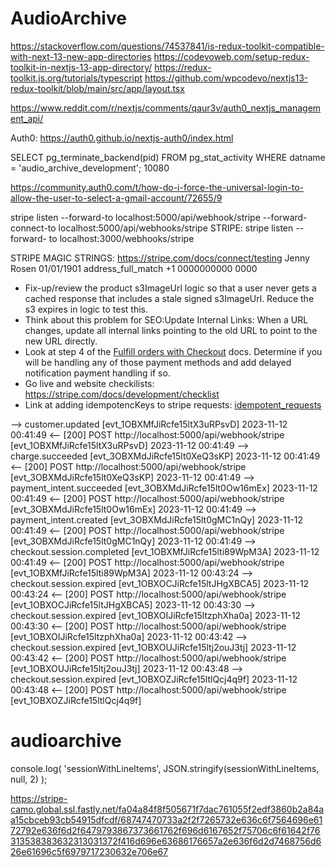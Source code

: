 # AudioArchive

https://stackoverflow.com/questions/74537841/is-redux-toolkit-compatible-with-next-13-new-app-directories
https://codevoweb.com/setup-redux-toolkit-in-nextjs-13-app-directory/
https://redux-toolkit.js.org/tutorials/typescript
https://github.com/wpcodevo/nextjs13-redux-toolkit/blob/main/src/app/layout.tsx


https://www.reddit.com/r/nextjs/comments/qaur3v/auth0_nextjs_management_api/


Auth0: https://auth0.github.io/nextjs-auth0/index.html

SELECT pg_terminate_backend(pid)
FROM pg_stat_activity
WHERE datname = 'audio_archive_development';
10080


https://community.auth0.com/t/how-do-i-force-the-universal-login-to-allow-the-user-to-select-a-gmail-account/72655/9


 stripe listen --forward-to localhost:5000/api/webhook/stripe --forward-connect-to localhost:5000/api/webhooks/stripe
STRIPE:
stripe listen --forward-
to localhost:3000/webhooks/stripe

STRIPE MAGIC STRINGS: https://stripe.com/docs/connect/testing
Jenny Rosen
01/01/1901
address_full_match
+1 0000000000
0000




<!-- TODO:  -->
 - Fix-up/review the product s3ImageUrl logic so that a user never gets a cached response that includes a stale signed s3ImageUrl. Reduce the s3 expires in logic to test this.
 - Think about this problem for SEO:Update Internal Links: When a URL changes, update all internal links pointing to the old URL to point to the new URL directly.
 - Look at step 4 of the [Fulfill orders with Checkout](https://stripe.com/docs/payments/checkout/fulfill-orders) docs. Determine if you will be handling any of those payment methods and add delayed notification payment handling if so.
 - Go live and website checkilists: https://stripe.com/docs/development/checklist
 - Link at adding idempotencKeys to stripe requests: [idempotent_requests](https://stripe.com/docs/api/idempotent_requests)


<!--  -->
 --> customer.updated [evt_1OBXMfJiRcfe15ltX3uRPsvD]
2023-11-12 00:41:49  <--  [200] POST http://localhost:5000/api/webhook/stripe [evt_1OBXMfJiRcfe15ltX3uRPsvD]
2023-11-12 00:41:49   --> charge.succeeded [evt_3OBXMdJiRcfe15lt0XeQ3sKP]
2023-11-12 00:41:49  <--  [200] POST http://localhost:5000/api/webhook/stripe [evt_3OBXMdJiRcfe15lt0XeQ3sKP]
2023-11-12 00:41:49   --> payment_intent.succeeded [evt_3OBXMdJiRcfe15lt0Ow16mEx]
2023-11-12 00:41:49  <--  [200] POST http://localhost:5000/api/webhook/stripe [evt_3OBXMdJiRcfe15lt0Ow16mEx]
2023-11-12 00:41:49   --> payment_intent.created [evt_3OBXMdJiRcfe15lt0gMC1nQy]
2023-11-12 00:41:49  <--  [200] POST http://localhost:5000/api/webhook/stripe [evt_3OBXMdJiRcfe15lt0gMC1nQy]
2023-11-12 00:41:49   --> checkout.session.completed [evt_1OBXMfJiRcfe15lti89WpM3A]
2023-11-12 00:41:49  <--  [200] POST http://localhost:5000/api/webhook/stripe [evt_1OBXMfJiRcfe15lti89WpM3A]
2023-11-12 00:43:24   --> checkout.session.expired [evt_1OBXOCJiRcfe15ltJHgXBCA5]
2023-11-12 00:43:24  <--  [200] POST http://localhost:5000/api/webhook/stripe [evt_1OBXOCJiRcfe15ltJHgXBCA5]
2023-11-12 00:43:30   --> checkout.session.expired [evt_1OBXOIJiRcfe15ltzphXha0a]
2023-11-12 00:43:30  <--  [200] POST http://localhost:5000/api/webhook/stripe [evt_1OBXOIJiRcfe15ltzphXha0a]
2023-11-12 00:43:42   --> checkout.session.expired [evt_1OBXOUJiRcfe15ltj2ouJ3tj]
2023-11-12 00:43:42  <--  [200] POST http://localhost:5000/api/webhook/stripe [evt_1OBXOUJiRcfe15ltj2ouJ3tj]
2023-11-12 00:43:48   --> checkout.session.expired [evt_1OBXOZJiRcfe15ltlQcj4q9f]
2023-11-12 00:43:48  <--  [200] POST http://localhost:5000/api/webhook/stripe [evt_1OBXOZJiRcfe15ltlQcj4q9f]
# audioarchive


console.log(
        'sessionWithLineItems',
        JSON.stringify(sessionWithLineItems, null, 2)
      );


https://stripe-camo.global.ssl.fastly.net/fa04a84f8f505671f7dac761055f2edf3860b2a84aa15cbceb93cb54915dfcdf/68747470733a2f2f7265732e636c6f7564696e6172792e636f6d2f6479793867373661762f696d6167652f75706c6f61642f76313538383632313031372f416d696e63686176657a2e636f6d2d7468756d626e61696c5f6979717230632e706e67
